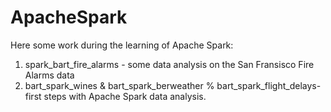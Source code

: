 # ApacheSpark

Here some work during the learning of Apache Spark:
1. spark_bart_fire_alarms - some data analysis on the San Fransisco Fire Alarms data
2. bart_spark_wines & bart_spark_berweather % bart_spark_flight_delays- first steps with Apache Spark data analysis.

